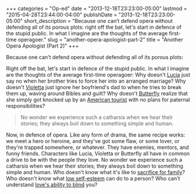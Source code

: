 +++
categories = "Op-ed"
date = "2013-12-18T23:23:00-05:00"
lastmod = "2015-04-28T23:44:00-04:00"
publishDate = "2013-12-18T23:23:00-05:00"
short_description = "Because one can’t defend opera without defending all of its porous plots: right off the bat, let&#039;s start in defence of the stupid public. In what I imagine are the thoughts of the average first-time operagoer."
slug = "another-opera-apologist-part-2"
title = "Another Opera Apologist (Part 2)"
+++

Because one can’t defend opera without defending all of its porous plots:

Right off the bat, let's start in defence of the stupid public. In what I imagine are the thoughts of the average first-time operagoer: Why doesn't [Lucia](http://www.metoperafamily.org/metopera/history/stories/synopsis.aspx?customid=55) just say no when her brother tries to force her into an arranged marriage? Why doesn't [Violetta](http://www.metoperafamily.org/metopera/season/synopsis/traviata) just ignore her boyfriend's dad to when he tries to break them up, waving around Bibles and guilt? Why doesn't [Butterfly](http://www.metoperafamily.org/metopera/season/synopsis/madama-butterfly) realize that she simply got knocked up by an [American tourist](http://en.wikipedia.org/wiki/Giacomo_Puccini) with no plans for paternal responsibilities?

> No wonder we experience such a catharsis when we hear their stories; they always boil down to something simple and human.

Now, in defence of opera. Like any form of drama, the same recipe works: we meet a hero or heroine, and they've got some flaw, or some lover, or they're trapped somewhere, or whatever. They have enemies, mentors, and funny friends. Characters like Lucia, Violetta or Butterfly all have in common a drive to be with the people they love. No wonder we experience such a catharsis when we hear their stories; they always boil down to something simple and human. Who doesn't know what it's like to [sacrifice for family](http://www.youtube.com/watch?v=Mtm82Q8N2Rc&ytsession=zcIGi7525eg0YLSXUEzieA8yJVjhJvxrLO3OxMk0VUh2dGuswWJ-lCqOG4JGNVVxNVImibMX5EKJ1MYSKrI-XWvCThnilKe13kJ5IgWVC0nZYzGB9ZPVX41OWbluos7g_7g5AQfw-QuunsJdP1vi4kzNdgDbM9u8afg_5B90oY2vQai-Hy6rPrT04bHSQHZDWGyMBNcYsELA0TFihLLwXAieVq9D_3xwBJXa0BuQQb5FvV9PRzTCcuxIM0Hz7VJayqWw6XYowYzwWKHTIVTnJqwkDi7L5sBfx980J0jycaEMy05LdEpDCOnmFgH9ZpP5HtVleA6b2ZjBcM0Aysu0zWcIa76ykU0Qg0jTWtCEGlTi99KyLoKLqmGUM5npheKDfBiUvSDfxmp8JW275NMucsovKiYJlvMedgqx087Igk4xkDWVejAD6OSFNa6ox435u-b6aDnnMacyE6OFQjLi2oAJ_EgcOkGZNpYX5tozZEuJ-oPZELkprP5BNU5EBl2IHMhi5oSguYUaK6NQSiVTgupHlsgSjx21qDlQdGWaL22Ppby2APvB5qYrNzqvzCUi6NPF5FLWrctFWhFNOTDKTkYuPAoeeUB-w5NiKozfBw7jHm4J6-fnPcaKHyTg9Z-u8unTz1OXSRd5HYy1HdcfFnXHmIppSY8125KPlW1sQSh0VTXfxcGlduGUpk0q0lrWkj-v-rLmJxK_s4CpwGbjCIyvzefKY2uSn9IEfTuPhOaLpyBaIKJx8MwL3S6_eXBucjhjUYCZ9HUvxiw--lQ4_Q)? Who doesn't know what [low self-esteem](http://www.youtube.com/watch?v=9qDNceGa-7k) can do to a person? Who can't understand [love's ability to blind](http://www.youtube.com/watch?v=1woH96ROG-c) you?
